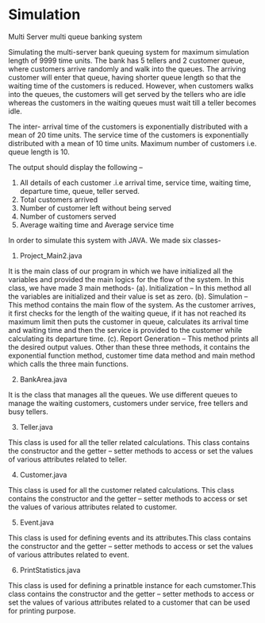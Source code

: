 # Simulation
Multi Server multi queue banking system

Simulating the multi-server bank queuing system for maximum simulation length of 9999 time units. The bank has 5 tellers and 2 customer queue, where customers arrive randomly and walk into the queues.
The arriving customer will enter that queue, having shorter queue length so that the waiting time of the customers is reduced. However, when customers walks into the queues, the customers will get served by the tellers who are idle whereas the customers in the waiting queues must wait till a teller becomes idle.

The inter- arrival time of the customers is exponentially distributed with a mean of 20 time units.
The service time of the customers is exponentially distributed with a mean of 10 time units.
Maximum number of customers i.e. queue length is 10.

The output should display the following – 
1. All details of each customer .i.e arrival time, service time, waiting time, departure time, queue, teller served.
2. Total customers arrived 
3. Number of customer left without being served 
4. Number of customers served 
5. Average waiting time and Average service time 

In order to simulate this system with JAVA. We made six classes-
1. Project_Main2.java

It is the main class of our program in which we have initialized all the variables and provided the main logics for the flow of the system. In this class, we have made 3 main methods-
(a). Initialization – In this method all the variables are initialized and their value is set as zero.
(b). Simulation – This method contains the main flow of the system. As the customer arrives, it first checks for the length of the waiting queue, if it has not reached its maximum limit then puts the customer in queue, calculates its arrival time and waiting time and then the service is provided to the customer while calculating its departure time.
(c). Report Generation – This method prints all the desired output values.
Other than these three methods, it contains the exponential function method, customer time data method and main method which calls the three main functions.

2. BankArea.java

It is the class that manages all the queues. We use different queues to manage the waiting customers, customers under service, free tellers and busy tellers.

3. Teller.java

This class is used for all the teller related calculations. This class contains the constructor and the getter – setter methods to access or set the values of various attributes related to teller.

4. Customer.java

This class is used for all the customer related calculations. This class contains the constructor and the getter – setter methods to access or set the values of various attributes related to customer.

5. Event.java

This class is used for defining events and its attributes.This class contains the constructor and the getter – setter methods to access or set the values of various attributes related to event.

6. PrintStatistics.java

This class is used for defining a prinatble instance for each cumstomer.This class contains the constructor and the getter – setter methods to access or set the values of various attributes related to a customer that can be used for printing purpose.
